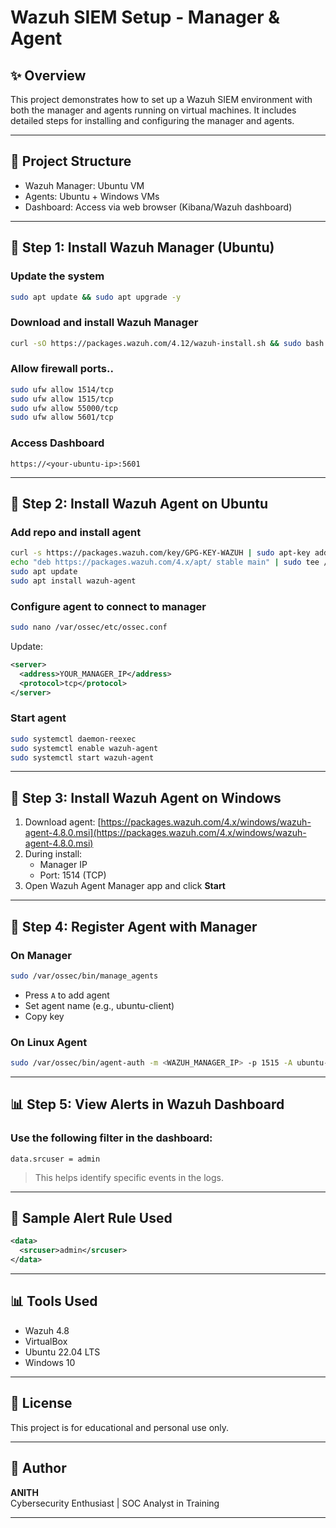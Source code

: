 # Wazuh SIEM Setup - Manager & Agent

## ✨ Overview

This project demonstrates how to set up a Wazuh SIEM environment with both the manager and agents running on virtual machines. It includes detailed steps for installing and configuring the manager and agents.

---

## 📁 Project Structure

- Wazuh Manager: Ubuntu VM
- Agents: Ubuntu + Windows VMs
- Dashboard: Access via web browser (Kibana/Wazuh dashboard)

---

## 🔧 Step 1: Install Wazuh Manager (Ubuntu)

### Update the system

```bash
sudo apt update && sudo apt upgrade -y
```

### Download and install Wazuh Manager

```bash
curl -sO https://packages.wazuh.com/4.12/wazuh-install.sh && sudo bash ./wazuh-install.sh -a
```

### Allow firewall ports..

```bash
sudo ufw allow 1514/tcp
sudo ufw allow 1515/tcp
sudo ufw allow 55000/tcp
sudo ufw allow 5601/tcp
```

### Access Dashboard

```
https://<your-ubuntu-ip>:5601
```

---

## 🧰 Step 2: Install Wazuh Agent on Ubuntu

### Add repo and install agent

```bash
curl -s https://packages.wazuh.com/key/GPG-KEY-WAZUH | sudo apt-key add -
echo "deb https://packages.wazuh.com/4.x/apt/ stable main" | sudo tee /etc/apt/sources.list.d/wazuh.list
sudo apt update
sudo apt install wazuh-agent
```

### Configure agent to connect to manager

```bash
sudo nano /var/ossec/etc/ossec.conf
```

Update:

```xml
<server>
  <address>YOUR_MANAGER_IP</address>
  <protocol>tcp</protocol>
</server>
```

### Start agent

```bash
sudo systemctl daemon-reexec
sudo systemctl enable wazuh-agent
sudo systemctl start wazuh-agent
```

---

## 🚪 Step 3: Install Wazuh Agent on Windows

1. Download agent: [https://packages.wazuh.com/4.x/windows/wazuh-agent-4.8.0.msi](https://packages.wazuh.com/4.x/windows/wazuh-agent-4.8.0.msi)
2. During install:
   - Manager IP
   - Port: 1514 (TCP)
3. Open Wazuh Agent Manager app and click **Start**

---

## 🔐 Step 4: Register Agent with Manager

### On Manager

```bash
sudo /var/ossec/bin/manage_agents
```

- Press `A` to add agent
- Set agent name (e.g., ubuntu-client)
- Copy key

### On Linux Agent

```bash
sudo /var/ossec/bin/agent-auth -m <WAZUH_MANAGER_IP> -p 1515 -A ubuntu-client
```

---

## 📊 Step 5: View Alerts in Wazuh Dashboard

### Use the following filter in the dashboard:

```
data.srcuser = admin
```

> This helps identify specific events in the logs.

---

## 📃 Sample Alert Rule Used

```xml
<data>
  <srcuser>admin</srcuser>
</data>
```

---

## 📊 Tools Used

- Wazuh 4.8
- VirtualBox
- Ubuntu 22.04 LTS
- Windows 10

---

## 📝 License

This project is for educational and personal use only.

---

## 👤 Author

**ANITH**\
Cybersecurity Enthusiast | SOC Analyst in Training

---

